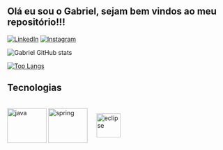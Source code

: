 ## Olá eu sou o Gabriel, sejam bem vindos ao meu repositório!!!

[![LinkedIn](https://img.shields.io/badge/LinkedIn-0077B5?style=for-the-badge&logo=linkedin&logoColor=white)](https://www.linkedin.com/in/gabriel-ravanelli-5123871a2) [![Instagram](https://img.shields.io/badge/Instagram-E4405F?style=for-the-badge&logo=instagram&logoColor=white)](https://www.instagram.com/gabrielravanelli_)

![Gabriel GitHub stats](https://github-readme-stats.vercel.app/api?username=gabrielravanelli&show_icons=true&theme=dark)

[![Top Langs](https://github-readme-stats.vercel.app/api/top-langs/?username=gabrielravanelli&show_icons=true&theme=dark)](https://github.com/gabrielravanelli/github-readme-stats)

## Tecnologias
<div style="display: inline_block"><br>
  <img align="center" alt="java" height="80" width="90" src="https://cdn.jsdelivr.net/gh/devicons/devicon/icons/java/java-original-wordmark.svg" />
  <img align="center" alt="spring" height="80" width="90" src="https://cdn.jsdelivr.net/gh/devicons/devicon/icons/spring/spring-original-wordmark.svg" /> ㅤ
  <img align="center" alt="eclipse" height="55" width="55"  src="https://user-images.githubusercontent.com/96744647/178086070-7873e352-6d19-439c-a6f3-621c2721cc65.png" />
</div>
